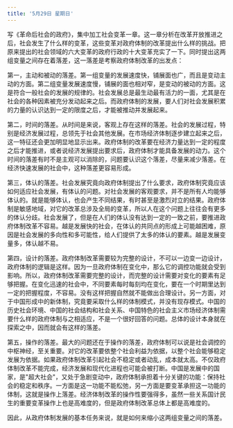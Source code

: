 ```yaml
---
title: '5月29日 星期日'
---
```


写《革命后社会的政府》，集中加工社会变革一章。这一章分析在改革开放推进之后，社会发生了什么样的变革，这些变革对政府体制的改革提出什么样的挑战。把原来提出的社会领域的六大变革的政府行政的十大变革充实了一下。同时提出这两组变量之间存在着落差，这一落差是考察政府体制改革的出发点：

第一，主动和被动的落差。第一组变量的发展速度快，铺展面也广，而且是变动主动的方面。第二组变量发展速度慢，铺展的面也相对窄，是变动的被动的方面。这是符合一般社会的发展的规律的。社会发展总是最生动最有活力的一面，尤其是在社会的各种因素被充分发动起来之后。而政府体制的发展，要人们对社会发展积累的力量的认识达到一定的限度之后，才能被推动并发展起来。

第二，时间的落差。从时间是来说，客观上存在这样的落差。社会的发展过程，特别是经济发展过程，总领先于社会其他发展。在市场经济体制逐步建立起来之后，这一特征还会更加明显地显示出来。政府体制的改革要在经济力量达到一定的程度之后才能推进，或者说经济发展提出要求后，政府体制才能具备发展的动力。这个时间的落差有时不是主观可以消除的，问题要认识这个落差，尽量来减少落差。在经济快速发展的社会中，这种落差更容易形成。

第三，体认的落差。社会发展究竟向政府体制提出了什么要求，政府体制究竟应该如何适应社会发展，有体认的问题。对社会发展的客观要求，并不是所有人均能够体认的。就是能够体认，也会产生不同结果，有时甚至是激烈对立的结果。政府体制是敏感地域，对它的改革总涉及全局的变革，所以人在这个问题上往往会有更多的体认分歧。社会发展了，但是在人们的体认没有达到一定的一致之前，要推进政府体制改革不容易。越是发展快的社会，在体认的共同点的形成上可能越困难，原因是社会发展的多向性和多可能性，给人们提供了太多的体认的要素。越是发展变量多，体认越不易。

第四，设计的落差。政府体制改革需要较为完整的设计，不可以一边变一边设计，政府体制的逻辑是这样。因为一旦政府体制在变化中，那么它的调控功能就会受到影响。所以，政府体制改革需要完整的设计，而完整的设计需要对变化的要素有足够把握。在变化迅速的社会中，不同要素每时每刻均在变化，要在一个时期里达到一定的把握程度，不容易。没有这样把握自然就不能做出合理设计。另一方面，对于中国形成中的新体制，究竟要采取什么样的体制模式，并没有现存模式。中国的历史社会环境、中国的社会结构和社会关系、中国特色的社会主义市场经济体制需要什么样的政府体制与之相适应，不是一个很好回答的问题。总体的设计本身就在探索之中，因而就会有这样的落差。

第五，操作的落差。最大的问题还在于操作的落差，政府体制可以说是社会调控的中枢神经，至关重要。对它的改革要依整个社会利益为依据，以整个社会能够稳定发展为依据。如果政府体制改革引起社会不稳定或者动乱，成本就太高。不仅政府体制改革不能完成，经济发展和现代化进程也可能会被打断。中国是发展中的国家，是"超大社会"，又处于急剧变动中，政府体制承担着十分关键的功能：保持社会的稳定和秩序。一方面是这一功能不能松弛，另一方面是要变革承担这一功能的体制，这就是操作上落差。经济体制改革的操作性要强得多，虽然一些关系国计民生的重要变革操作上也是高难度的，但是政府体制改革总体上都是高难度的。

因此，从政府体制发展的基本任务来说，就是如何来缩小这两组变量之间的落差。

